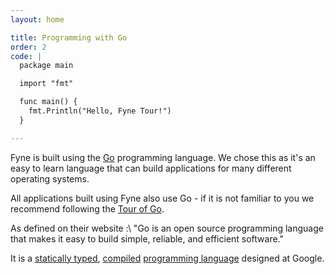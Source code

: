 ```yaml
---
layout: home

title: Programming with Go
order: 2
code: |
  package main

  import "fmt"

  func main() {
  	fmt.Println("Hello, Fyne Tour!")
  }

---
```


Fyne is built using the [Go](https://golang.org) programming language.
We chose this as it's an easy to learn language that can build applications
for many different operating systems.

All applications built using Fyne also use Go - if it is not
familiar to you we recommend following the [Tour of Go](https://tour.golang.org/).

As defined on their website :\\
"Go is an open source programming language that makes it easy to build simple, reliable, and efficient software."

It is a [statically typed](https://en.wikipedia.org/wiki/Type_system#STATIC),
[compiled](https://en.wikipedia.org/wiki/Compiled_language)
[programming language](https://en.wikipedia.org/wiki/Programming_language)
designed at Google.
